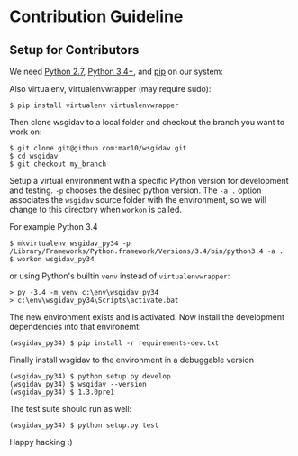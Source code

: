 # Contribution Guideline
## Setup for Contributors

We need [Python 2.7](https://www.python.org/downloads/), [Python 3.4+](https://www.python.org/downloads/), and [pip](https://pip.pypa.io/en/stable/installing/#do-i-need-to-install-pip) on our system:

Also virtualenv, virtualenvwrapper (may require sudo):

```
$ pip install virtualenv virtualenvwrapper
```

Then clone wsgidav to a local folder and checkout the branch you want to work on:

```
$ git clone git@github.com:mar10/wsgidav.git
$ cd wsgidav
$ git checkout my_branch
```

Setup a virtual environment with a specific Python version for development and
testing.
`-p` chooses the desired python version.
The `-a .` option associates the `wsgidav` source folder with the environment,
so we will change to this directory when `workon` is called.

For example Python 3.4
```
$ mkvirtualenv wsgidav_py34 -p /Library/Frameworks/Python.framework/Versions/3.4/bin/python3.4 -a .
$ workon wsgidav_py34
```

or using Python's builtin `venv` instead of `virtualenvwrapper`:
```
> py -3.4 -m venv c:\env\wsgidav_py34
> c:\env\wsgidav_py34\Scripts\activate.bat
```

The new environment exists and is activated.
Now install the development dependencies into that environemt:
```
(wsgidav_py34) $ pip install -r requirements-dev.txt
```

Finally install wsgidav to the environment in a debuggable version
```
(wsgidav_py34) $ python setup.py develop
(wsgidav_py34) $ wsgidav --version
(wsgidav_py34) $ 1.3.0pre1
```

The test suite should run as well:
```
(wsgidav_py34) $ python setup.py test
```

Happy hacking :)
